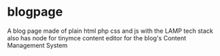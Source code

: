 # blogpage
A blog page made of plain html php css and js with the LAMP tech stack
also has node for tinymce content editor for the blog's Content Management System
